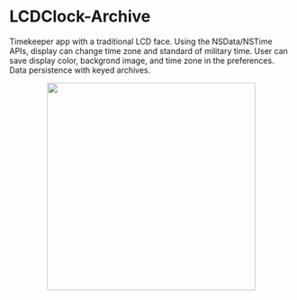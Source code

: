 # LCDClock-Archive
Timekeeper app with a traditional LCD face. Using the NSData/NSTime APIs, display can change time zone and standard of military time. User can save display color, backgrond image, and time zone in the preferences. Data persistence with 
keyed archives.
<p align="center">
  <img src="https://cloud.githubusercontent.com/assets/15159970/20323461/d44ab354-ab4a-11e6-992e-634f49e5a16c.gif" width="370"/>
</p>

